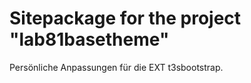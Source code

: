 Sitepackage for the project "lab81basetheme"
==============================================================

Persönliche Anpassungen für die EXT t3sbootstrap.
